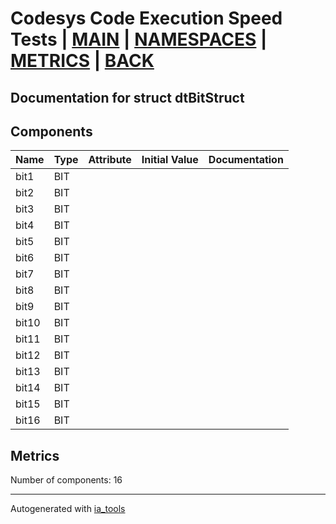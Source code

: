 # Codesys Code Execution Speed Tests | [MAIN] | [NAMESPACES] | [METRICS] | [BACK]  

## Documentation for struct dtBitStruct  

## Components  

| Name | Type | Attribute | Initial Value | Documentation |
| ---- | ---- | --------- | ------------- | ------------- |
|bit1|BIT||||  
|bit2|BIT||||  
|bit3|BIT||||  
|bit4|BIT||||  
|bit5|BIT||||  
|bit6|BIT||||  
|bit7|BIT||||  
|bit8|BIT||||  
|bit9|BIT||||  
|bit10|BIT||||  
|bit11|BIT||||  
|bit12|BIT||||  
|bit13|BIT||||  
|bit14|BIT||||  
|bit15|BIT||||  
|bit16|BIT||||  

## Metrics  

Number of components: 16  

---
Autogenerated with [ia_tools](https://github.com/tkucic/ia_tools)

[MAIN]: ../../../../index.md
[NAMESPACES]: ../../nsList.md
[METRICS]: ../../../metrics.md
[BACK]: ../nsMain.md
